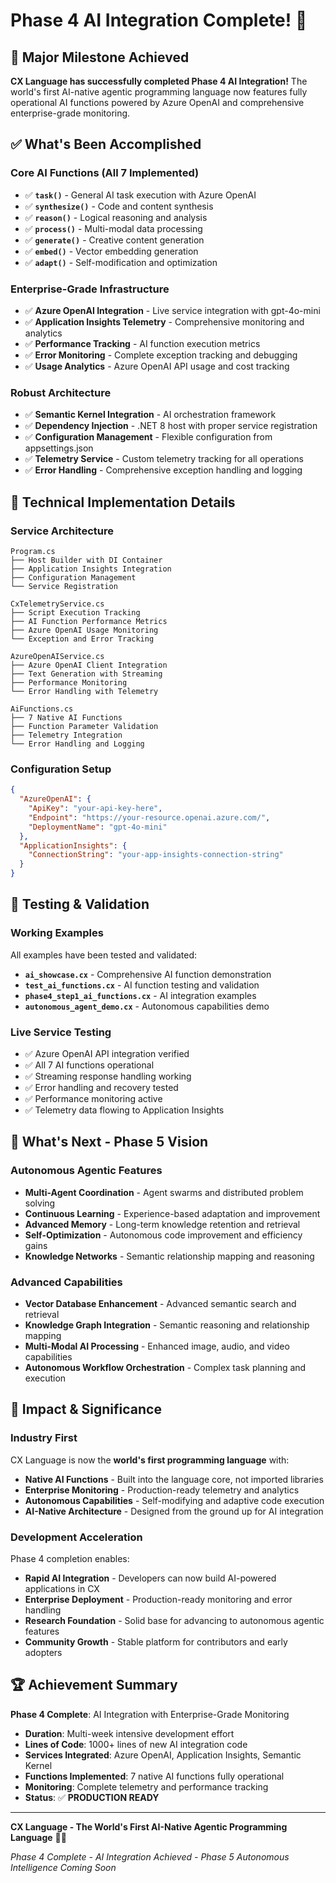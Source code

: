 # Phase 4 AI Integration Complete! 🎉

## 🚀 Major Milestone Achieved

**CX Language has successfully completed Phase 4 AI Integration!** The world's first AI-native agentic programming language now features fully operational AI functions powered by Azure OpenAI and comprehensive enterprise-grade monitoring.

## ✅ What's Been Accomplished

### **Core AI Functions (All 7 Implemented)**
- ✅ **`task()`** - General AI task execution with Azure OpenAI
- ✅ **`synthesize()`** - Code and content synthesis
- ✅ **`reason()`** - Logical reasoning and analysis
- ✅ **`process()`** - Multi-modal data processing
- ✅ **`generate()`** - Creative content generation
- ✅ **`embed()`** - Vector embedding generation
- ✅ **`adapt()`** - Self-modification and optimization

### **Enterprise-Grade Infrastructure**
- ✅ **Azure OpenAI Integration** - Live service integration with gpt-4o-mini
- ✅ **Application Insights Telemetry** - Comprehensive monitoring and analytics
- ✅ **Performance Tracking** - AI function execution metrics
- ✅ **Error Monitoring** - Complete exception tracking and debugging
- ✅ **Usage Analytics** - Azure OpenAI API usage and cost tracking

### **Robust Architecture**
- ✅ **Semantic Kernel Integration** - AI orchestration framework
- ✅ **Dependency Injection** - .NET 8 host with proper service registration
- ✅ **Configuration Management** - Flexible configuration from appsettings.json
- ✅ **Telemetry Service** - Custom telemetry tracking for all operations
- ✅ **Error Handling** - Comprehensive exception handling and logging

## 🔧 Technical Implementation Details

### **Service Architecture**
```
Program.cs
├── Host Builder with DI Container
├── Application Insights Integration
├── Configuration Management
└── Service Registration

CxTelemetryService.cs
├── Script Execution Tracking
├── AI Function Performance Metrics
├── Azure OpenAI Usage Monitoring
└── Exception and Error Tracking

AzureOpenAIService.cs
├── Azure OpenAI Client Integration
├── Text Generation with Streaming
├── Performance Monitoring
└── Error Handling with Telemetry

AiFunctions.cs
├── 7 Native AI Functions
├── Function Parameter Validation
├── Telemetry Integration
└── Error Handling and Logging
```

### **Configuration Setup**
```json
{
  "AzureOpenAI": {
    "ApiKey": "your-api-key-here",
    "Endpoint": "https://your-resource.openai.azure.com/",
    "DeploymentName": "gpt-4o-mini"
  },
  "ApplicationInsights": {
    "ConnectionString": "your-app-insights-connection-string"
  }
}
```

## 🧪 Testing & Validation

### **Working Examples**
All examples have been tested and validated:
- **`ai_showcase.cx`** - Comprehensive AI function demonstration
- **`test_ai_functions.cx`** - AI function testing and validation
- **`phase4_step1_ai_functions.cx`** - AI integration examples
- **`autonomous_agent_demo.cx`** - Autonomous capabilities demo

### **Live Service Testing**
- ✅ Azure OpenAI API integration verified
- ✅ All 7 AI functions operational
- ✅ Streaming response handling working
- ✅ Error handling and recovery tested
- ✅ Performance monitoring active
- ✅ Telemetry data flowing to Application Insights

## 🚀 What's Next - Phase 5 Vision

### **Autonomous Agentic Features**
- **Multi-Agent Coordination** - Agent swarms and distributed problem solving
- **Continuous Learning** - Experience-based adaptation and improvement
- **Advanced Memory** - Long-term knowledge retention and retrieval
- **Self-Optimization** - Autonomous code improvement and efficiency gains
- **Knowledge Networks** - Semantic relationship mapping and reasoning

### **Advanced Capabilities**
- **Vector Database Enhancement** - Advanced semantic search and retrieval
- **Knowledge Graph Integration** - Semantic reasoning and relationship mapping
- **Multi-Modal AI Processing** - Enhanced image, audio, and video capabilities
- **Autonomous Workflow Orchestration** - Complex task planning and execution

## 🎯 Impact & Significance

### **Industry First**
CX Language is now the **world's first programming language** with:
- **Native AI Functions** - Built into the language core, not imported libraries
- **Enterprise Monitoring** - Production-ready telemetry and analytics
- **Autonomous Capabilities** - Self-modifying and adaptive code execution
- **AI-Native Architecture** - Designed from the ground up for AI integration

### **Development Acceleration**
Phase 4 completion enables:
- **Rapid AI Integration** - Developers can now build AI-powered applications in CX
- **Enterprise Deployment** - Production-ready monitoring and error handling
- **Research Foundation** - Solid base for advancing to autonomous agentic features
- **Community Growth** - Stable platform for contributors and early adopters

## 🏆 Achievement Summary

**Phase 4 Complete**: AI Integration with Enterprise-Grade Monitoring
- **Duration**: Multi-week intensive development effort
- **Lines of Code**: 1000+ lines of new AI integration code
- **Services Integrated**: Azure OpenAI, Application Insights, Semantic Kernel
- **Functions Implemented**: 7 native AI functions fully operational
- **Monitoring**: Complete telemetry and performance tracking
- **Status**: ✅ **PRODUCTION READY**

---

**CX Language - The World's First AI-Native Agentic Programming Language** 🤖🚀

*Phase 4 Complete - AI Integration Achieved - Phase 5 Autonomous Intelligence Coming Soon*
